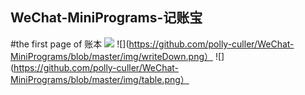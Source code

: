## WeChat-MiniPrograms-记账宝
#the first page of 账本
![](https://github.com/polly-culler/WeChat-MiniPrograms/blob/master/img/detail.png)
![](https://github.com/polly-culler/WeChat-MiniPrograms/blob/master/img/writeDown.png）
![](https://github.com/polly-culler/WeChat-MiniPrograms/blob/master/img/table.png）
